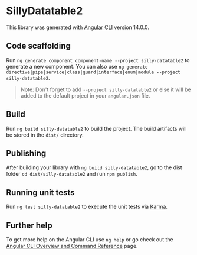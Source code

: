 # SillyDatatable2

This library was generated with [Angular CLI](https://github.com/angular/angular-cli) version 14.0.0.

## Code scaffolding

Run `ng generate component component-name --project silly-datatable2` to generate a new component. You can also use `ng generate directive|pipe|service|class|guard|interface|enum|module --project silly-datatable2`.
> Note: Don't forget to add `--project silly-datatable2` or else it will be added to the default project in your `angular.json` file. 

## Build

Run `ng build silly-datatable2` to build the project. The build artifacts will be stored in the `dist/` directory.

## Publishing

After building your library with `ng build silly-datatable2`, go to the dist folder `cd dist/silly-datatable2` and run `npm publish`.

## Running unit tests

Run `ng test silly-datatable2` to execute the unit tests via [Karma](https://karma-runner.github.io).

## Further help

To get more help on the Angular CLI use `ng help` or go check out the [Angular CLI Overview and Command Reference](https://angular.io/cli) page.
